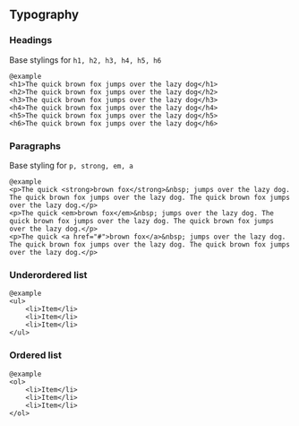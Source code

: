 ## Typography

### Headings
Base stylings for
`h1, h2, h3, h4, h5, h6`

	@example
	<h1>The quick brown fox jumps over the lazy dog</h1>
	<h2>The quick brown fox jumps over the lazy dog</h2>
	<h3>The quick brown fox jumps over the lazy dog</h3>
	<h4>The quick brown fox jumps over the lazy dog</h4>
	<h5>The quick brown fox jumps over the lazy dog</h5>
	<h6>The quick brown fox jumps over the lazy dog</h6>

### Paragraphs
Base styling for `p, strong, em, a`

	@example
	<p>The quick <strong>brown fox</strong>&nbsp; jumps over the lazy dog. The quick brown fox jumps over the lazy dog. The quick brown fox jumps over the lazy dog.</p>
	<p>The quick <em>brown fox</em>&nbsp; jumps over the lazy dog. The quick brown fox jumps over the lazy dog. The quick brown fox jumps over the lazy dog.</p>
	<p>The quick <a href="#">brown fox</a>&nbsp; jumps over the lazy dog. The quick brown fox jumps over the lazy dog. The quick brown fox jumps over the lazy dog.</p>

### Underordered list

	@example
	<ul>
		<li>Item</li>
		<li>Item</li>
		<li>Item</li>
	</ul>

### Ordered list

	@example
	<ol>
		<li>Item</li>
		<li>Item</li>
		<li>Item</li>
	</ol>
